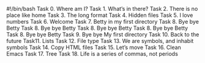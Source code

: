 #!/bin/bash
Task 0. Where am I?
Task 1. What’s in there?
Task 2. There is no place like home
Task 3. The long format
Task 4. Hidden files
Task 5. I love numbers
Task 6. Welcome
Task 7. Betty in my first directory
Task 8. Bye bye Betty
Task 8. Bye bye Betty
Task 8. Bye bye Betty
Task 8. Bye bye Betty
Task 8. Bye bye Betty
Task 9. Bye bye My first directory
Task 10. Back to the future
Task11. Lists
Task 12. File type
Task 13. We are symbols, and inhabit symbols
Task 14. Copy HTML files
Task 15. Let’s move
Task 16. Clean Emacs
Task 17. Tree
Task 18. Life is a series of commas, not periods
